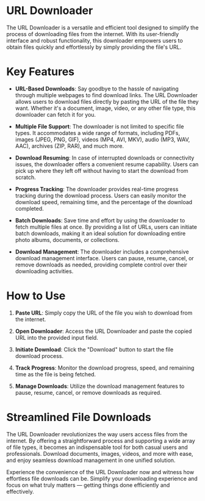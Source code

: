# URL Downloader

The URL Downloader is a versatile and efficient tool designed to simplify the process of downloading files from the internet.
With its user-friendly interface and robust functionality, this downloader empowers users to obtain files quickly and effortlessly
by simply providing the file's URL.

# Key Features

* **URL-Based Downloads**: Say goodbye to the hassle of navigating through multiple webpages to find download links. The URL Downloader allows users to download files directly by pasting the URL of the file they want. Whether it's a document, image, video, or any other file type, this downloader can fetch it for you.

* **Multiple File Support**: The downloader is not limited to specific file types. It accommodates a wide range of formats, including PDFs, images (JPEG, PNG, GIF), videos (MP4, AVI, MKV), audio (MP3, WAV, AAC), archives (ZIP, RAR), and much more.

* **Download Resuming**: In case of interrupted downloads or connectivity issues, the downloader offers a convenient resume capability. Users can pick up where they left off without having to start the download from scratch.

* **Progress Tracking**: The downloader provides real-time progress tracking during the download process. Users can easily monitor the download speed, remaining time, and the percentage of the download completed.

* **Batch Downloads**: Save time and effort by using the downloader to fetch multiple files at once. By providing a list of URLs, users can initiate batch downloads, making it an ideal solution for downloading entire photo albums, documents, or collections.

* **Download Management**: The downloader includes a comprehensive download management interface. Users can pause, resume, cancel, or remove downloads as needed, providing complete control over their downloading activities.

# How to Use

1. **Paste URL**: Simply copy the URL of the file you wish to download from the internet.

2. **Open Downloader**: Access the URL Downloader and paste the copied URL into the provided input field.

3. **Initiate Download**: Click the "Download" button to start the file download process.

5. **Track Progress**: Monitor the download progress, speed, and remaining time as the file is being fetched.

5. **Manage Downloads**: Utilize the download management features to pause, resume, cancel, or remove downloads as required.

# Streamlined File Downloads

The URL Downloader revolutionizes the way users access files from the internet. By offering a straightforward process and supporting a wide array of file types, it becomes an indispensable tool for both casual users and professionals. Download documents, images, videos, and more with ease, and enjoy seamless download management in one unified solution.

Experience the convenience of the URL Downloader now and witness how effortless file downloads can be. Simplify your downloading experience and focus on what truly matters — getting things done efficiently and effectively.